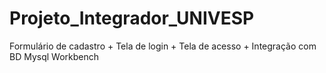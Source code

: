 # Projeto_Integrador_UNIVESP
Formulário de cadastro + Tela de login + Tela de acesso + Integração com BD Mysql Workbench
